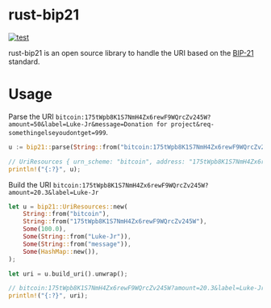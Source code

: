 # rust-bip21

[![test](https://github.com/yassun/rust-bip21/actions/workflows/test.yaml/badge.svg)](https://github.com/yassun/rust-bip21/actions/workflows/test.yaml)

rust-bip21 is an open source library to handle the URI based on the [BIP-21](https://github.com/bitcoin/bips/blob/master/bip-0021.mediawiki) standard.

# Usage

Parse the URI `bitcoin:175tWpb8K1S7NmH4Zx6rewF9WQrcZv245W?amount=50&label=Luke-Jr&message=Donation for project&req-somethingelseyoudontget=999`.

```Rust
u := bip21::parse(String::from("bitcoin:175tWpb8K1S7NmH4Zx6rewF9WQrcZv245W?amount=50&label=Luke-Jr&message=Donation for project&req-somethingelseyoudontget=999")).unwrap();

// UriResources { urn_scheme: "bitcoin", address: "175tWpb8K1S7NmH4Zx6rewF9WQrcZv245W", amount: Some(50.0), label: Some("Luke-Jr"), message: Some("Donation for project"), params: Some({"req-somethingelseyoudontget": "999"}) }
println!("{:?}", u);
```

Build the URI `bitcoin:175tWpb8K1S7NmH4Zx6rewF9WQrcZv245W?amount=20.3&label=Luke-Jr`

```Rust
let u = bip21::UriResources::new(
    String::from("bitcoin"),
    String::from("175tWpb8K1S7NmH4Zx6rewF9WQrcZv245W"),
    Some(100.0),
    Some(String::from("Luke-Jr")),
    Some(String::from("message")),
    Some(HashMap::new()),
);

let uri = u.build_uri().unwrap();

// bitcoin:175tWpb8K1S7NmH4Zx6rewF9WQrcZv245W?amount=20.3&label=Luke-Jr
println!("{:?}", uri);
```


